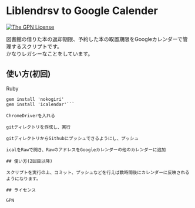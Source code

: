 # Liblendrsv to Google Calender

[![The GPN License](https://img.shields.io/badge/license-GPN-blue.svg)](LICENSE)

図書館の借りた本の返却期限、予約した本の取置期限をGoogleカレンダーで管理するスクリプトです。  
かなりレガシーなことをしています。

## 使い方(初回)

Ruby
```gem install 'selenium-webdriver'   
gem install 'nokogiri'  
gem install 'icalendar'```

ChromeDriverを入れる

gitディレクトリを作成し、実行

gitディレクトリからGithubにプッシュできるようにし、プッシュ

icalをRawで開き、RawのアドレスをGoogleカレンダーの他のカレンダーに追加

## 使い方(2回目以降)

スクリプトを実行の上、コミット、プッシュなどを行えば数時間後にカレンダーに反映されるようになります。

## ライセンス

GPN
